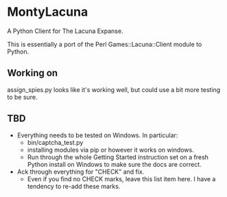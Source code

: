 MontyLacuna
===========

A Python Client for The Lacuna Expanse.

This is essentially a port of the Perl Games::Lacuna::Client module to Python.  

## Working on
assign_spies.py looks like it's working well, but could use a bit more testing to be sure.


## TBD
- Everything needs to be tested on Windows.  In particular:
  - bin/captcha_test.py
  - installing modules via pip or however it works on windows.
  - Run through the whole Getting Started instruction set on a fresh Python install on 
    Windows to make sure the docs are correct.
- Ack through everything for "CHECK" and fix.
  - Even if you find no CHECK marks, leave this list item here.  I have a tendency to 
    re-add these marks.

